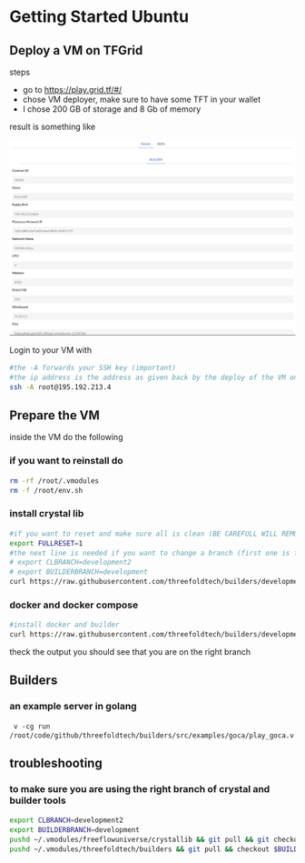 # Getting Started Ubuntu

## Deploy a VM on TFGrid

steps

- go to https://play.grid.tf/#/
- chose VM deployer, make sure to have some TFT in your wallet
- I chose 200 GB of storage and 8 Gb of memory

result is something like

![](img/play_ubuntu_done.png)  

Login to your VM with

```bash
#the -A forwards your SSH key (important)
#the ip address is the address as given back by the deploy of the VM on threefold play
ssh -A root@195.192.213.4
```

## Prepare the VM

inside the VM do the following

### if you want to reinstall do

```bash
rm -rf /root/.vmodules
rm -f /root/env.sh
```

### install crystal lib

```bash
#if you want to reset and make sure all is clean (BE CAREFULL WILL REMOVE CODE DIRS)
export FULLRESET=1
#the next line is needed if you want to change a branch (first one is for crylstallib, 2nd builders)
# export CLBRANCH=development2
# export BUILDERBRANCH=development
curl https://raw.githubusercontent.com/threefoldtech/builders/development/scripts/install.sh > /tmp/crystal.sh && bash /tmp/crystal.sh
```


###  docker and docker compose

```bash
#install docker and builder
curl https://raw.githubusercontent.com/threefoldtech/builders/development/scripts/installers/docker.sh > /tmp/docker.sh && bash /tmp/docker.sh
```


theck the output you should see that you are on the right branch

## Builders


### an example server in golang

```
 v -cg run  /root/code/github/threefoldtech/builders/src/examples/goca/play_goca.v
```


## troubleshooting

### to make sure you are using the right branch of crystal and builder tools

```bash
export CLBRANCH=development2
export BUILDERBRANCH=development
pushd ~/.vmodules/freeflowuniverse/crystallib && git pull && git checkout $CLBRANCH && popd
pushd ~/.vmodules/threefoldtech/builders && git pull && checkout $BUILDERBRANCH && popd
```


